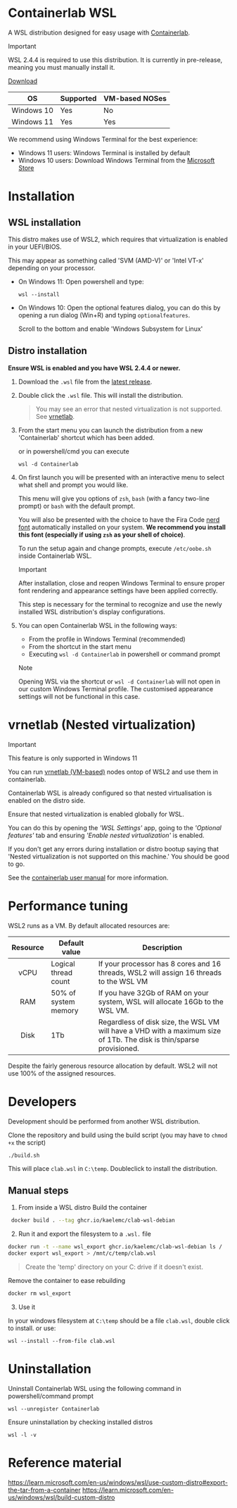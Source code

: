 # Containerlab WSL

A WSL distribution designed for easy usage with [Containerlab](https://containerlab.dev).

> [!IMPORTANT]
> WSL 2.4.4 is required to use this distribution. It is currently in 
> pre-release, meaning you must manually install it.
>
> [Download](https://github.com/microsoft/WSL/releases/tag/2.4.4)

|   **OS**   | **Supported** | **VM-based NOSes** |
|:----------:|---------------|--------------------|
| Windows 10 |      Yes      |         No         |
| Windows 11 |      Yes      |         Yes        |

We recommend using Windows Terminal for the best experience:
- Windows 11 users: Windows Terminal is installed by default
- Windows 10 users: Download Windows Terminal from the [Microsoft Store](https://aka.ms/terminal)

# Installation

## WSL installation

This distro makes use of WSL2, which requires that virtualization is enabled in your UEFI/BIOS. 

This may appear as something called 'SVM (AMD-V)' or 'Intel VT-x' depending on your processor.

- On Windows 11: Open powershell and type:

    ```
    wsl --install
    ```

- On Windows 10: Open the optional features dialog, you can do this by opening a run dialog (Win+R) and typing `optionalfeatures`.

    Scroll to the bottom and enable 'Windows Subsystem for Linux'


## Distro installation

**Ensure WSL is enabled and you have WSL 2.4.4 or newer.**

1. Download the `.wsl` file from the [latest release](https://github.com/kaelemc/wsl-clab/releases/latest).

2. Double click the `.wsl` file. This will install the distribution.

    > You may see an error that nested virtualization is not supported. See [vrnetlab](#vrnetlab-nested-virtualization).

3. From the start menu you can launch the distribution from a new 'Containerlab' shortcut which has been added. 

    or in powershell/cmd you can execute 

    ```
    wsl -d Containerlab
    ```

4. On first launch you will be presented with an interactive menu to select what shell and prompt you would like. 

    This menu will give you options of `zsh`, `bash` (with a fancy two-line prompt) or `bash` with the default prompt.

    You will also be presented with the choice to have the Fira Code [nerd font](https://www.nerdfonts.com/font-downloads) automatically installed on your system. **We recommend you install this font (especially if using `zsh` as your shell of choice)**.

    To run the setup again and change prompts, execute `/etc/oobe.sh` inside Containerlab WSL.

    > [!IMPORTANT]
    > After installation, close and reopen Windows Terminal to ensure 
    > proper font rendering and appearance settings have been applied 
    > correctly. 
    > 
    > This step is necessary for the terminal to recognize and use the
    > newly installed WSL distribution's display configurations.

5. You can open Containerlab WSL in the following ways:

    - From the profile in Windows Terminal (recommended)
    - From the shortcut in the start menu
    - Executing `wsl -d Containerlab` in powershell or command prompt

    > [!NOTE]
    > Opening WSL via the shortcut or `wsl -d Containerlab` will not
    > open in our custom Windows Terminal profile. The customised
    > appearance settings will not be functional in this case.

# vrnetlab (Nested virtualization)

> [!IMPORTANT]
> This feature is only supported in Windows 11

You can run [vrnetlab (VM-based)](https://github.com/hellt/vrnetlab) nodes ontop of WSL2 and use them in containerlab.

Containerlab WSL is already configured so that nested virtualisation is enabled on the distro side.

Ensure that nested virtualization is enabled globally for WSL. 

You can do this by opening the *'WSL Settings'* app, going to the *'Optional features'* tab and ensuring *'Enable nested virtualization'* is enabled.

If you don't get any errors during installation or distro bootup saying that 'Nested virtualization is not supported on this machine.' You should be good to go.

See the [containerlab user manual](https://containerlab.dev/manual/vrnetlab/) for more information.

# Performance tuning

WSL2 runs as a VM. By default allocated resources are:

| **Resource** | **Default value**    | **Description**                                                                                                     |
|:------------:|----------------------|---------------------------------------------------------------------------------------------------------------------|
| vCPU         | Logical thread count |               If your processor has 8 cores and 16 threads, WSL2 will assign 16 threads to the WSL VM               |
| RAM          | 50% of system memory |                    If you have 32Gb of RAM on your system, WSL will allocate 16Gb to the WSL VM.                    |
| Disk         | 1Tb                  | Regardless of disk size, the WSL VM will have a VHD with a maximum size of 1Tb. The disk is thin/sparse provisioned. |

Despite the fairly generous resource allocation by default. WSL2 will not use 100% of the assigned resources.

# Developers

Development should be performed from another WSL distribution.

Clone the repository and build using the build script (you may have to `chmod +x` the script)

```
./build.sh
```

This will place `clab.wsl` in `C:\temp`. Doubleclick to install the distribution.

## Manual steps

1. From inside a WSL distro Build the container

```bash
 docker build . --tag ghcr.io/kaelemc/clab-wsl-debian
```

2. Run it and export the filesystem to a `.wsl.` file

```bash
docker run -t --name wsl_export ghcr.io/kaelemc/clab-wsl-debian ls /
docker export wsl_export > /mnt/c/temp/clab.wsl
```

> Create the 'temp' directory on your C: drive if it doesn't exist.

Remove the container to ease rebuilding

```bash
docker rm wsl_export
```

3. Use it
  
In your windows filesystem at `C:\temp` should be a file `clab.wsl`, double click to install. or use:

```
wsl --install --from-file clab.wsl
```

# Uninstallation

Uninstall Containerlab WSL using the following command in powershell/command prompt

```
wsl --unregister Containerlab
```

Ensure uninstallation by checking installed distros

```
wsl -l -v
```

# Reference material

https://learn.microsoft.com/en-us/windows/wsl/use-custom-distro#export-the-tar-from-a-container
https://learn.microsoft.com/en-us/windows/wsl/build-custom-distro